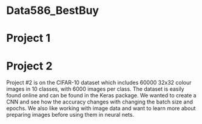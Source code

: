 # Data586_BestBuy

# Project 1


# Project 2
Project #2 is on the CIFAR-10 dataset which includes 60000 32x32 colour images in 10 classes, with 6000 images per class. The dataset is easily found online and can be found in the Keras package. We wanted to create a CNN and see how the accuracy changes with changing the batch size and epochs. We also like working with image data and want to learn more about preparing images before using them in neural nets. 
